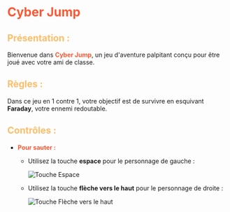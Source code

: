 # <span style="color: #ff5733;">Cyber Jump</span>

## <span style="color: #ffbd69;">Présentation :</span>

Bienvenue dans **<span style="color: #ff5733;">Cyber Jump</span>**, un jeu d'aventure palpitant conçu pour être joué avec votre ami de classe.

## <span style="color: #ffbd69;">Règles :</span>

Dans ce jeu en 1 contre 1, votre objectif est de survivre en esquivant **Faraday**, votre ennemi redoutable.

## <span style="color: #ffbd69;">Contrôles :</span>

- **<span style="color: #ff5733;">Pour sauter :</span>**
  - Utilisez la touche **espace** pour le personnage de gauche :

    ![Touche Espace](https://github.com/Lioxyze/Video-Game-Brief-2/assets/160881557/7738ef60-05db-4f7b-96a0-5f1d50e4131b)

  - Utilisez la touche **flèche vers le haut** pour le personnage de droite :

    ![Touche Flèche vers le haut](https://github.com/Lioxyze/Video-Game-Brief-2/assets/160881557/d8ee14a8-8569-47a5-8ca5-7fc873573440)
